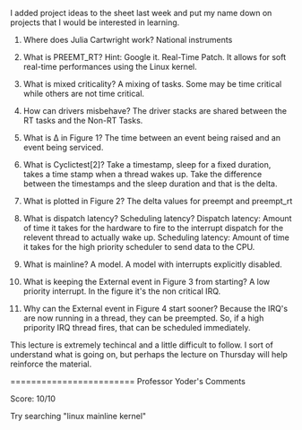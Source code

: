 I added project ideas to the sheet last week and put my name down on projects that I would be interested in learning.

1. Where does Julia Cartwright work?
National instruments

2. What is PREEMT_RT? Hint: Google it.
Real-Time Patch. It allows for soft real-time performances using the Linux kernel.

3. What is mixed criticality?
A mixing of tasks. Some may be time critical while others are not time critical.

4. How can drivers misbehave?
The driver stacks are shared between the RT tasks and the Non-RT Tasks.

5. What is Δ in Figure 1?
The time between an event being raised and an event being serviced. 

6. What is Cyclictest[2]?
Take a timestamp, sleep for a fixed duration, takes a time stamp when a thread wakes up. Take the difference between the timestamps and the sleep duration and that is the delta.

7. What is plotted in Figure 2?
The delta values for preempt and preempt_rt

8. What is dispatch latency? Scheduling latency?
Dispatch latency: Amount of time it takes for the hardware to fire to the interrupt dispatch for the relevent thread to actually wake up. Scheduling latency: Amount of time it takes for the high priority scheduler to send data to the CPU.

9. What is mainline?
A model. A model with interrupts explicitly disabled.

10. What is keeping the External event in Figure 3 from starting?
A low priority interrupt. In the figure it's the non critical IRQ.

11. Why can the External event in Figure 4 start sooner?
Because the IRQ's are now running in a thread, they can be preempted. So, if a high pripority IRQ thread fires, that can be scheduled immediately.

This lecture is extremely techincal and a little difficult to follow. I sort of understand what is going on, but perhaps the lecture on Thursday will help reinforce the material.

========================
Professor Yoder's Comments

Score:  10/10

Try searching "linux mainline kernel"